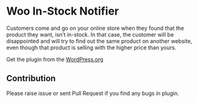 # Woo In-Stock Notifier

Customers come and go on your online store when they found that the product they want, isn’t in-stock. In that case, the customer will be disappointed and will try to find out the same product on another website, even though that product is selling with the higher price than yours.

Get the plugin from the [WordPress.org](https://wordpress.org/plugins/woo-in-stock-notifier/)

## Contribution 
Please raise issue or sent Pull Request if you find any bugs in plugin. 
